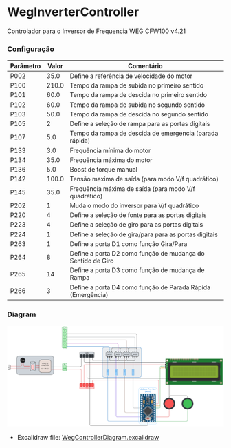# WegInverterController

Controlador para o Inversor de Frequencia WEG CFW100 v4.21

### Configuração

| Parâmetro | Valor | Comentário                                                  |
| --------- | ----- | ----------------------------------------------------------- |
| P002      | 35.0  | Define a referência de velocidade do motor                  |
| P100      | 210.0 | Tempo da rampa de subida no primeiro sentido                |
| P101      | 60.0  | Tempo da rampa de descida no primeiro sentido               |
| P102      | 60.0  | Tempo da rampa de subida no segundo sentido                 |
| P103      | 50.0  | Tempo da rampa de descida no segundo sentido                |
| P105      | 2     | Define a seleção de rampa para as portas digitais           |
| P107      | 5.0   | Tempo da rampa de descida de emergencia (parada rápida)     |
| P133      | 3.0   | Frequência mínima do motor                                  |
| P134      | 35.0  | Frequência máxima do motor                                  |
| P136      | 5.0   | Boost de torque manual                                      |
| P142      | 100.0 | Tensão maxima de saída (para modo V/f quadrático)           |
| P145      | 35.0  | Frequência máxima de saída (para modo V/f quadrático)       |
| P202      | 1     | Muda o modo do inversor para V/f quadrático                 |
| P220      | 4     | Define a seleção de fonte para as portas digitais           |
| P223      | 4     | Define a seleção de giro para as portas digitais            |
| P224      | 1     | Define a seleção de gira/para para as portas digitais       |
| P263      | 1     | Define a porta D1 como função Gira/Para                     |
| P264      | 8     | Define a porta D2 como função de mudança do Sentido de Giro |
| P265      | 14    | Define a porta D3 como função de mudança de Rampa           |
| P266      | 3     | Define a porta D4 como função de Parada Rápida (Emergência) |

### Diagram

<p align="center">
  <img src="Docs/WegControllerDiagram.png" alt="Diagram">
</p>

- Excalidraw file: [WegControllerDiagram.excalidraw](Docs/WegControllerDiagram.excalidraw)
